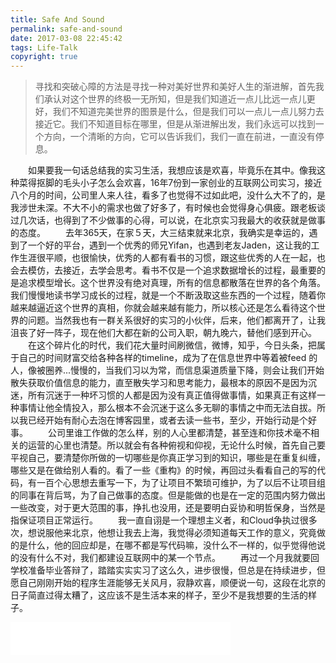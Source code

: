 ```yaml
---
title: Safe And Sound
permalink: safe-and-sound
date: 2017-03-08 22:45:42
tags: Life-Talk
copyright: true
---
```


> 寻找和突破心障的方法是寻找一种对美好世界和美好人生的渐进解，首先我们承认对这个世界的终极一无所知，但是我们知道近一点儿比远一点儿更好，我们不知道完美世界的图景是什么，但是我们可以一点儿一点儿努力去接近它。我们不知道目标在哪里，但是从渐进解出发，我们永远可以找到一个方向，一个清晰的方向，它可以告诉我们，我们一直在前进，一直没有停息。
<!-- more -->

　　如果要我一句话总结我的实习生活，我想应该是欢喜，毕竟乐在其中。像我这种菜得抠脚的毛头小子怎么会欢喜，16年7份到一家创业的互联网公司实习，接近八个月的时间，公司里人来人往，看多了也觉得不过如此吧，没什么大不了的，是我涉世未深。不大不小的需求也做了好多了，有时候也会觉得身心俱疲。跟老板谈过几次话，也得到了不少做事的心得，可以说，在北京实习我最大的收获就是做事的态度。
　　去年365天，在家５天，大三结束就来北京，我确实是幸运的，遇到了一个好的平台，遇到一个优秀的师兄Yifan，也遇到老友Jaden，这让我的工作生涯很平顺，也很愉快，优秀的人都有看书的习惯，跟这些优秀的人在一起，也会去模仿，去接近，去学会思考。看书不仅是一个追求数据增长的过程，最重要的是追求模型增长。这个世界没有绝对真理，所有的信息都散落在世界的各个角落。我们慢慢地读书学习成长的过程，就是一个不断汲取这些东西的一个过程，随着你越来越逼近这个世界的真相，你就会越来越有能力，所以核心还是怎么看待这个世界的问题。当然我也有一群关系很好的实习的小伙伴，后来，他们都离开了，让我沮丧了好一阵子，现在他们大都在新的公司入职，朝九晚六，替他们感到开心。
　　在这个碎片化的时代，我们花大量时间刷微信，微博，知乎，今日头条，把属于自己的时间财富交给各种各样的timeline，成为了在信息世界中等着被feed 的人，像被圈养...慢慢的，当我们习以为常，而信息渠道质量下降，则会让我们开始散失获取价值信息的能力，直至散失学习和思考能力，最根本的原因不是因为沉迷，所有沉迷于一种坏习惯的人都是因为没有真正值得做事情，如果真正有这样一种事情让他全情投入，那么根本不会沉迷于这么多无聊的事情之中而无法自拔。所以我已经开始有耐心去泡在博客园里，或者去读一些书，至少，开始行动是个好事。
　　公司里谁工作做的怎么样，别的人心里都清楚，甚至连和你技术毫不相关的运营的心里也清楚。所以就会有各种俯视和仰视，无论什么时候，首先自己要平视自己，要清楚你所做的一切哪些是你真正学习到的知识，哪些是在重复纠缠，哪些又是在做给别人看的。看了一些《重构》的时候，再回过头看看自己的写的代码，有一百个心思想去重写一下，为了让项目不繁琐可维护，为了以后不让项目组的同事在背后骂，为了自己做事的态度。但是能做的也是在一定的范围内努力做出一些改变，对于更大范围的事，挣扎也没用，还是要明白妥协和明哲保身，当然是指保证项目正常运行。
　　我一直自诩是一个理想主义者，和Cloud争执过很多次，想说服他来北京，他想让我去上海，我觉得必须知道每天工作的意义，究竟做的是什么，他的回应却是，在哪不都是写代码嘛，没什么不一样的，似乎觉得他说的没有什么不对，我们都建设互联网中的某一个节点。
　　再过一个月我就要回学校准备毕业答辩了，踏踏实实实习了这么久，进步很慢，但总是在持续进步，但愿自己刚刚开始的程序生涯能够无关风月，寂静欢喜，顺便说一句，这段在北京的日子简直过得太糟了，这应该不是生活本来的样子，至少不是我想要的生活的样子。

<iframe frameborder="no" border="0" marginwidth="0" marginheight="0" width=352 height=52 src="//music.163.com/outchain/player?type=2&id=1934649&auto=1&height=32"></iframe>

